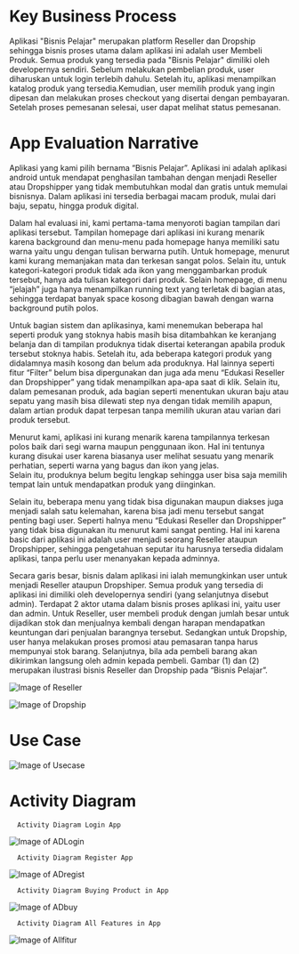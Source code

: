 # Key Business Process

Aplikasi "Bisnis Pelajar" merupakan platform Reseller dan Dropship sehingga bisnis proses utama dalam aplikasi ini adalah user Membeli Produk. Semua produk yang tersedia pada "Bisnis Pelajar" dimiliki oleh developernya sendiri.
Sebelum melakukan pembelian produk, user diharuskan untuk login terlebih dahulu. Setelah itu, aplikasi menampilkan katalog produk yang tersedia.Kemudian, user memilih produk yang ingin dipesan dan melakukan proses checkout yang disertai dengan pembayaran. 
Setelah proses pemesanan selesai, user dapat melihat status pemesanan.

# App Evaluation Narrative

Aplikasi yang kami pilih bernama “Bisnis Pelajar”. Aplikasi ini adalah aplikasi android untuk mendapat penghasilan tambahan dengan menjadi Reseller atau Dropshipper yang tidak membutuhkan modal dan gratis untuk memulai bisnisnya. 
Dalam aplikasi ini tersedia berbagai macam produk, mulai dari baju, sepatu, hingga produk digital. 

Dalam hal evaluasi ini, kami pertama-tama menyoroti bagian tampilan dari aplikasi tersebut. 
Tampilan homepage dari aplikasi ini kurang menarik karena background dan menu-menu pada homepage hanya memiliki satu warna yaitu ungu dengan tulisan berwarna putih. 
Untuk homepage, menurut kami kurang memanjakan mata dan terkesan sangat polos. 
Selain itu, untuk kategori-kategori produk tidak ada ikon yang menggambarkan produk tersebut, hanya ada tulisan kategori dari produk. 
Selain homepage, di menu “jelajah” juga hanya menampilkan running text yang terletak di bagian atas, sehingga terdapat banyak space kosong dibagian bawah dengan warna background putih polos.

Untuk bagian sistem dan aplikasinya, kami menemukan beberapa hal seperti produk yang stoknya habis masih bisa ditambahkan ke keranjang belanja dan di tampilan produknya tidak disertai keterangan apabila produk tersebut stoknya habis. 
Setelah itu, ada beberapa kategori produk yang didalamnya masih kosong dan belum ada produknya. Hal lainnya seperti fitur “Filter” belum bisa dipergunakan dan juga ada menu “Edukasi Reseller dan Dropshipper” yang tidak menampilkan apa-apa saat di klik. 
Selain itu, dalam pemesanan produk, ada bagian seperti menentukan ukuran baju atau sepatu yang masih bisa dilewati step nya dengan tidak memilih apapun, dalam artian produk dapat terpesan tanpa memilih ukuran atau varian dari produk tersebut. 

Menurut kami, aplikasi ini kurang menarik karena tampilannya terkesan polos baik dari segi warna maupun penggunaan ikon. 
Hal ini tentunya kurang disukai user karena biasanya user melihat sesuatu yang menarik perhatian, seperti warna yang bagus dan ikon yang jelas.  
Selain itu, produknya belum begitu lengkap sehingga user bisa saja memilih tempat lain untuk mendapatkan produk yang diinginkan.

Selain itu, beberapa menu yang tidak bisa digunakan maupun diakses juga menjadi salah satu kelemahan, karena bisa jadi menu tersebut sangat penting bagi user. 
Seperti halnya menu “Edukasi Reseller dan Dropshipper” yang tidak bisa digunakan itu menurut kami sangat penting. 
Hal ini karena basic dari aplikasi ini adalah user menjadi seorang Reseller ataupun Dropshipper, sehingga pengetahuan seputar itu harusnya tersedia didalam aplikasi, tanpa perlu user menanyakan kepada adminnya.

Secara garis besar, bisnis dalam aplikasi ini ialah memungkinkan user untuk menjadi Reseller ataupun Dropshiper. Semua produk yang tersedia di aplikasi ini dimiliki oleh developernya sendiri (yang selanjutnya disebut admin). Terdapat 2 aktor utama dalam bisnis proses aplikasi ini, yaitu user dan admin. 
Untuk Reseller, user membeli produk dengan jumlah besar untuk dijadikan stok dan menjualnya kembali dengan harapan mendapatkan keuntungan dari penjualan barangnya tersebut. Sedangkan untuk Dropship, user hanya melakukan proses promosi atau pemasaran tanpa harus mempunyai stok barang. 
Selanjutnya, bila ada pembeli barang akan dikirimkan langsung oleh admin kepada pembeli. Gambar (1) dan (2) merupakan ilustrasi bisnis Reseller dan Dropship pada “Bisnis Pelajar”.


![Image of Reseller](https://github.com/kiyahza27/Assignment1-HCI/blob/hw2/Task%201/Business%20Process%20Reseller.jpg)


![Image of Dropship](https://github.com/kiyahza27/Assignment1-HCI/blob/hw2/Task%201/Business%20Process%20Dropship.jpg)

# Use Case
![Image of Usecase](https://github.com/kiyahza27/Assignment1-HCI/blob/hw2/Task%201/usecase%20(1).png)

# Activity Diagram
      Activity Diagram Login App
![Image of ADLogin](https://github.com/kiyahza27/Assignment1-HCI/blob/hw2/Task%201/Activity%20Diagram/AD%20login%20IMK.jpg)

      Activity Diagram Register App
![Image of ADregist](https://github.com/kiyahza27/Assignment1-HCI/blob/hw2/Task%201/Activity%20Diagram/AD%20register%20IMK.jpg)

      Activity Diagram Buying Product in App
![Image of ADbuy](https://github.com/kiyahza27/Assignment1-HCI/blob/hw2/Task%201/Activity%20Diagram/AD%20beli%20IMK.jpg)

      Activity Diagram All Features in App
![Image of Allfitur](https://github.com/kiyahza27/Assignment1-HCI/blob/hw2/Task%201/Activity%20Diagram/AD%20all%20fitur%20IMK.jpg)






